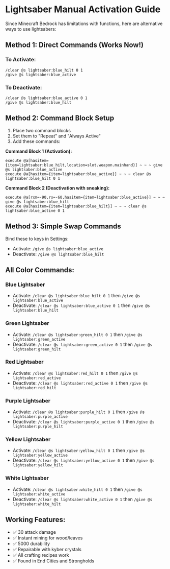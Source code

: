 # Lightsaber Manual Activation Guide

Since Minecraft Bedrock has limitations with functions, here are alternative ways to use lightsabers:

## Method 1: Direct Commands (Works Now!)

### To Activate:
```
/clear @s lightsaber:blue_hilt 0 1
/give @s lightsaber:blue_active
```

### To Deactivate:
```
/clear @s lightsaber:blue_active 0 1  
/give @s lightsaber:blue_hilt
```

## Method 2: Command Block Setup

1. Place two command blocks
2. Set them to "Repeat" and "Always Active"
3. Add these commands:

**Command Block 1 (Activation):**
```
execute @a[hasitem={item=lightsaber:blue_hilt,location=slot.weapon.mainhand}] ~ ~ ~ give @s lightsaber:blue_active
execute @a[hasitem={item=lightsaber:blue_active}] ~ ~ ~ clear @s lightsaber:blue_hilt 0 1
```

**Command Block 2 (Deactivation with sneaking):**
```
execute @a[rxm=-90,rx=-60,hasitem={item=lightsaber:blue_active}] ~ ~ ~ give @s lightsaber:blue_hilt
execute @a[hasitem={item=lightsaber:blue_hilt}] ~ ~ ~ clear @s lightsaber:blue_active 0 1
```

## Method 3: Simple Swap Commands

Bind these to keys in Settings:
- Activate: `/give @s lightsaber:blue_active`
- Deactivate: `/give @s lightsaber:blue_hilt`

## All Color Commands:

### Blue Lightsaber
- Activate: `/clear @s lightsaber:blue_hilt 0 1` then `/give @s lightsaber:blue_active`
- Deactivate: `/clear @s lightsaber:blue_active 0 1` then `/give @s lightsaber:blue_hilt`

### Green Lightsaber  
- Activate: `/clear @s lightsaber:green_hilt 0 1` then `/give @s lightsaber:green_active`
- Deactivate: `/clear @s lightsaber:green_active 0 1` then `/give @s lightsaber:green_hilt`

### Red Lightsaber
- Activate: `/clear @s lightsaber:red_hilt 0 1` then `/give @s lightsaber:red_active`
- Deactivate: `/clear @s lightsaber:red_active 0 1` then `/give @s lightsaber:red_hilt`

### Purple Lightsaber
- Activate: `/clear @s lightsaber:purple_hilt 0 1` then `/give @s lightsaber:purple_active`
- Deactivate: `/clear @s lightsaber:purple_active 0 1` then `/give @s lightsaber:purple_hilt`

### Yellow Lightsaber
- Activate: `/clear @s lightsaber:yellow_hilt 0 1` then `/give @s lightsaber:yellow_active`
- Deactivate: `/clear @s lightsaber:yellow_active 0 1` then `/give @s lightsaber:yellow_hilt`

### White Lightsaber
- Activate: `/clear @s lightsaber:white_hilt 0 1` then `/give @s lightsaber:white_active`
- Deactivate: `/clear @s lightsaber:white_active 0 1` then `/give @s lightsaber:white_hilt`

## Working Features:
- ✅ 30 attack damage
- ✅ Instant mining for wood/leaves
- ✅ 5000 durability  
- ✅ Repairable with kyber crystals
- ✅ All crafting recipes work
- ✅ Found in End Cities and Strongholds